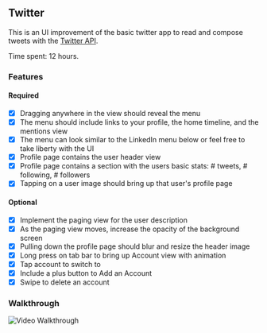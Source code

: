 ## Twitter

This is an UI improvement of the basic twitter app to read and compose tweets with the [Twitter API](https://apps.twitter.com/).

Time spent: 12 hours.

### Features

#### Required

- [x] Dragging anywhere in the view should reveal the menu
- [x] The menu should include links to your profile, the home timeline, and the mentions view
- [x] The menu can look similar to the LinkedIn menu below or feel free to take liberty with the UI
- [x] Profile page contains the user header view
- [x] Profile page contains a section with the users basic stats: # tweets, # following, # followers
- [x] Tapping on a user image should bring up that user's profile page

#### Optional

- [x] Implement the paging view for the user description
- [x] As the paging view moves, increase the opacity of the background screen
- [x] Pulling down the profile page should blur and resize the header image
- [x] Long press on tab bar to bring up Account view with animation
- [x] Tap account to switch to
- [x] Include a plus button to Add an Account
- [x] Swipe to delete an account

### Walkthrough

![Video Walkthrough](http://i.imgur.com/SYqevVM.gif)
